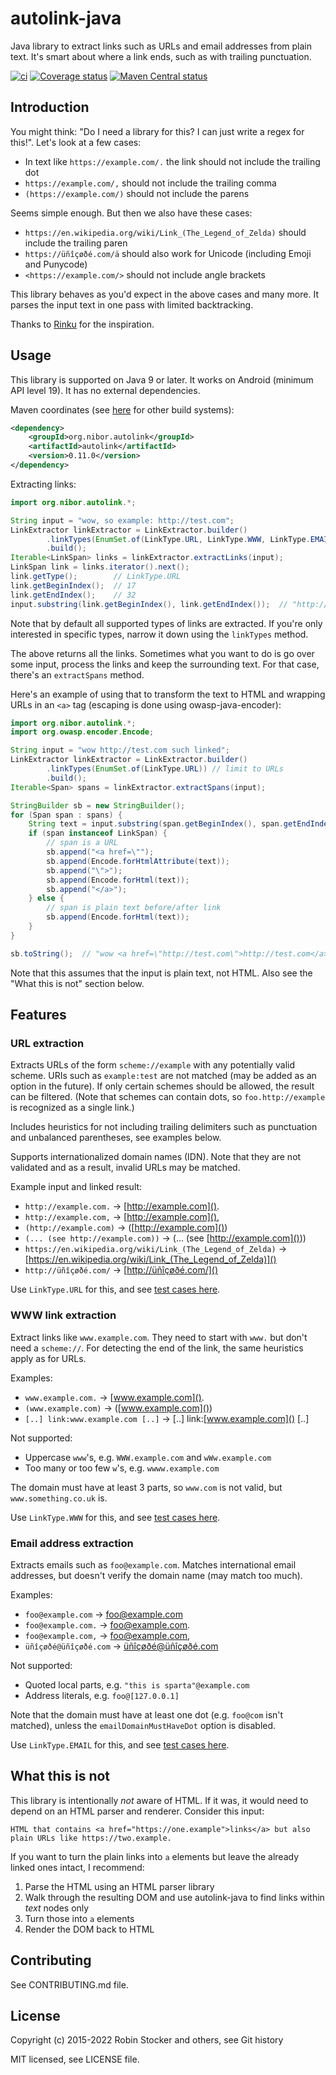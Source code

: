 autolink-java
=============

Java library to extract links such as URLs and email addresses from plain text.
It's smart about where a link ends, such as with trailing punctuation.

[![ci](https://github.com/robinst/autolink-java/workflows/ci/badge.svg)](https://github.com/robinst/autolink-java/actions?query=workflow%3Aci)
[![Coverage status](https://codecov.io/gh/robinst/autolink-java/branch/main/graph/badge.svg)](https://codecov.io/gh/robinst/autolink-java)
[![Maven Central status](https://img.shields.io/maven-central/v/org.nibor.autolink/autolink.svg)](https://search.maven.org/search?q=g:org.nibor.autolink%20AND%20a:autolink&core=gav)

Introduction
------------

You might think: "Do I need a library for this? I can just write a regex for this!".
Let's look at a few cases:

* In text like `https://example.com/.` the link should not include the trailing dot
* `https://example.com/,` should not include the trailing comma
* `(https://example.com/)` should not include the parens

Seems simple enough. But then we also have these cases:

* `https://en.wikipedia.org/wiki/Link_(The_Legend_of_Zelda)` should include the trailing paren
* `https://üñîçøðé.com/ä` should also work for Unicode (including Emoji and Punycode)
* `<https://example.com/>` should not include angle brackets

This library behaves as you'd expect in the above cases and many more.
It parses the input text in one pass with limited backtracking.

Thanks to [Rinku](https://github.com/vmg/rinku) for the inspiration.

Usage
-----

This library is supported on Java 9 or later. It works on Android
(minimum API level 19). It has no external dependencies.

Maven coordinates
(see
[here](https://central.sonatype.com/artifact/org.nibor.autolink/autolink/0.11.0/overview)
for other build systems):

```xml
<dependency>
    <groupId>org.nibor.autolink</groupId>
    <artifactId>autolink</artifactId>
    <version>0.11.0</version>
</dependency>
```

Extracting links:

```java
import org.nibor.autolink.*;

String input = "wow, so example: http://test.com";
LinkExtractor linkExtractor = LinkExtractor.builder()
        .linkTypes(EnumSet.of(LinkType.URL, LinkType.WWW, LinkType.EMAIL))
        .build();
Iterable<LinkSpan> links = linkExtractor.extractLinks(input);
LinkSpan link = links.iterator().next();
link.getType();        // LinkType.URL
link.getBeginIndex();  // 17
link.getEndIndex();    // 32
input.substring(link.getBeginIndex(), link.getEndIndex());  // "http://test.com"
```

Note that by default all supported types of links are extracted. If
you're only interested in specific types, narrow it down using the
`linkTypes` method.

The above returns all the links. Sometimes what you want to do is go over some input,
process the links and keep the surrounding text. For that case,
there's an `extractSpans` method.

Here's an example of using that to transform the text to HTML and wrapping URLs in
an `<a>` tag (escaping is done using owasp-java-encoder):

```java
import org.nibor.autolink.*;
import org.owasp.encoder.Encode;

String input = "wow http://test.com such linked";
LinkExtractor linkExtractor = LinkExtractor.builder()
        .linkTypes(EnumSet.of(LinkType.URL)) // limit to URLs
        .build();
Iterable<Span> spans = linkExtractor.extractSpans(input);

StringBuilder sb = new StringBuilder();
for (Span span : spans) {
    String text = input.substring(span.getBeginIndex(), span.getEndIndex());
    if (span instanceof LinkSpan) {
        // span is a URL
        sb.append("<a href=\"");
        sb.append(Encode.forHtmlAttribute(text));
        sb.append("\">");
        sb.append(Encode.forHtml(text));
        sb.append("</a>");
    } else {
        // span is plain text before/after link
        sb.append(Encode.forHtml(text));
    }
}

sb.toString();  // "wow <a href=\"http://test.com\">http://test.com</a> such linked"
```

Note that this assumes that the input is plain text, not HTML.
Also see the "What this is not" section below.

Features
--------

### URL extraction

Extracts URLs of the form `scheme://example` with any potentially valid scheme.
URIs such as `example:test` are not matched (may be added as an option in the
future). If only certain schemes should be allowed, the result can be filtered.
(Note that schemes can contain dots, so `foo.http://example` is recognized as
a single link.)

Includes heuristics for not including trailing delimiters such as punctuation
and unbalanced parentheses, see examples below.

Supports internationalized domain names (IDN). Note that they are not validated
and as a result, invalid URLs may be matched.

Example input and linked result:

* `http://example.com.` → [http://example.com]().
* `http://example.com,` → [http://example.com](),
* `(http://example.com)` → ([http://example.com]())
* `(... (see http://example.com))` → (... (see [http://example.com]()))
* `https://en.wikipedia.org/wiki/Link_(The_Legend_of_Zelda)` →
  [https://en.wikipedia.org/wiki/Link_(The_Legend_of_Zelda)]()
* `http://üñîçøðé.com/` → [http://üñîçøðé.com/]()

Use `LinkType.URL` for this, and see [test
cases here](src/test/java/org/nibor/autolink/AutolinkUrlTest.java).

### WWW link extraction

Extract links like `www.example.com`. They need to start with `www.` but
don't need a `scheme://`. For detecting the end of the link, the same
heuristics apply as for URLs.

Examples:

* `www.example.com.` → [www.example.com]().
* `(www.example.com)` → ([www.example.com]())
* `[..] link:www.example.com [..]` → \[..\] link:[www.example.com]() \[..\]

Not supported:

* Uppercase `www`'s, e.g. `WWW.example.com` and `wWw.example.com`
* Too many or too few `w`'s, e.g. `wwww.example.com`

The domain must have at least 3 parts, so `www.com` is not valid, but `www.something.co.uk` is.

Use `LinkType.WWW` for this, and see [test
cases here](src/test/java/org/nibor/autolink/AutolinkWwwTest.java).

### Email address extraction

Extracts emails such as `foo@example.com`. Matches international email
addresses, but doesn't verify the domain name (may match too much).

Examples:

* `foo@example.com` → [foo@example.com]()
* `foo@example.com.` → [foo@example.com]().
* `foo@example.com,` → [foo@example.com](),
* `üñîçøðé@üñîçøðé.com` → [üñîçøðé@üñîçøðé.com]()

Not supported:

* Quoted local parts, e.g. `"this is sparta"@example.com`
* Address literals, e.g. `foo@[127.0.0.1]`

Note that the domain must have at least one dot (e.g. `foo@com` isn't
matched), unless the `emailDomainMustHaveDot` option is disabled.

Use `LinkType.EMAIL` for this, and see [test cases
here](src/test/java/org/nibor/autolink/AutolinkEmailTest.java).

What this is not
----------------

This library is intentionally *not* aware of HTML. If it was, it would need to depend on an HTML parser and renderer.
Consider this input:

```
HTML that contains <a href="https://one.example">links</a> but also plain URLs like https://two.example.
```

If you want to turn the plain links into `a` elements but leave the already linked ones intact, I recommend:

1. Parse the HTML using an HTML parser library
2. Walk through the resulting DOM and use autolink-java to find links within *text* nodes only
3. Turn those into `a` elements
4. Render the DOM back to HTML

Contributing
------------

See CONTRIBUTING.md file.

License
-------

Copyright (c) 2015-2022 Robin Stocker and others, see Git history

MIT licensed, see LICENSE file.
